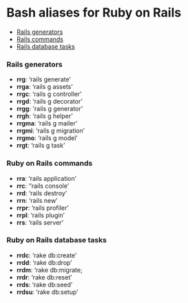 # Bash aliases for Ruby on Rails #

- [Rails generators](#rails-generators)
- [Rails commands](#rails-commands)
- [Rails database tasks](#rails-database-tasks)

### Rails generators ###
- **rrg**: ‘rails generate’
- **rrga**: ‘rails g assets’
- **rrgc**: ‘rails g controller’
- **rrgd**: ‘rails g decorator’
- **rrgg**: 'rails g generator’
- **rrgh**: ‘rails g helper’
- **rrgma**: ‘rails g mailer’
- **rrgmi**: ‘rails g migration’
- **rrgmo**: ‘rails g model’
- **rrgt**: ‘rails g task’

### Ruby on Rails commands ###
- **rra**: ‘rails application’
- **rrc**: ‘’rails console’
- **rrd**: ‘rails destroy’
- **rrn**: ‘rails new’
- **rrpr**: ‘rails profiler’
- **rrpl**: ‘rails plugin’
- **rrs**: ‘rails server’

### Ruby on Rails database tasks ###
- **rrdc**: ‘rake db:create’
- **rrdd**: ‘rake db:drop’
- **rrdm**: ‘rake db:migrate;
- **rrdr**: ‘rake db:reset’
- **rrds**: ‘rake db:seed’
- **rrdsu**: ‘rake db:setup’
